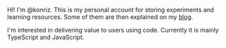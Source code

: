 HI! I'm @konriz. This is my personal account for storing experiments and learning resources. Some of them are then explained on my [blog](https://wwww.polek.com.pl).

I'm interested in delivering value to users using code. Currently it is mainly TypeScript and JavaScript.
